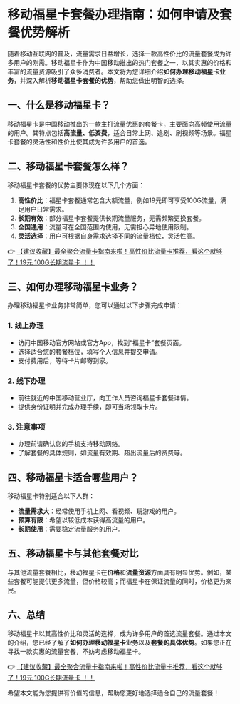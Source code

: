 # 移动福星卡套餐办理指南：如何申请及套餐优势解析

随着移动互联网的普及，流量需求日益增长，选择一款高性价比的流量套餐成为许多用户的刚需。移动福星卡作为中国移动推出的热门套餐之一，以其实惠的价格和丰富的流量资源吸引了众多消费者。本文将为您详细介绍**如何办理移动福星卡业务**，并深入解析**移动福星卡套餐的优势**，帮助您做出明智的选择。

## 一、什么是移动福星卡？

移动福星卡是中国移动推出的一款主打流量优惠的套餐卡，主要面向高频使用流量的用户。其特点包括**高流量、低资费**，适合日常上网、追剧、刷视频等场景。福星卡套餐的灵活性和性价比使其成为许多用户的首选。

## 二、移动福星卡套餐怎么样？

移动福星卡套餐的优势主要体现在以下几个方面：

1. **高性价比**：福星卡套餐通常包含大额流量，例如19元即可享受100G流量，满足用户日常需求。
2. **长期有效**：部分福星卡套餐提供长期流量服务，无需频繁更换套餐。
3. **全国通用**：流量可在全国范围内使用，无需担心异地使用限制。
4. **灵活选择**：用户可根据自身需求选择不同的流量档位，灵活性高。

👉 [【建议收藏】最全聚合流量卡指南来啦！高性价比流量卡推荐，看这个就够了！19元 100G长期流量卡 ！！](https://bit.ly/Liuliangka)

## 三、如何办理移动福星卡业务？

办理移动福星卡业务非常简单，您可以通过以下步骤完成申请：

### 1. 线上办理
- 访问中国移动官方网站或官方App，找到“福星卡”套餐页面。
- 选择适合您的套餐档位，填写个人信息并提交申请。
- 支付费用后，等待卡片邮寄到家。

### 2. 线下办理
- 前往就近的中国移动营业厅，向工作人员咨询福星卡套餐详情。
- 提供身份证明并完成办理手续，即可当场领取卡片。

### 3. 注意事项
- 办理前请确认您的手机支持移动网络。
- 了解套餐的具体规则，如流量有效期、超出流量后的资费等。

## 四、移动福星卡适合哪些用户？

移动福星卡特别适合以下人群：
- **流量需求大**：经常使用手机上网、看视频、玩游戏的用户。
- **预算有限**：希望以较低成本获得高流量的用户。
- **长期使用**：需要稳定流量服务的用户。

## 五、移动福星卡与其他套餐对比

与其他流量套餐相比，移动福星卡在**价格**和**流量资源**方面具有明显优势。例如，某些套餐可能提供更多流量，但价格较高；而福星卡在保证流量的同时，价格更为亲民。

## 六、总结

移动福星卡以其高性价比和灵活的选择，成为许多用户的首选流量套餐。通过本文的介绍，您已经了解了**如何办理移动福星卡业务**以及**套餐的具体优势**。如果您正在寻找一款实惠的流量套餐，不妨考虑移动福星卡。

👉 [【建议收藏】最全聚合流量卡指南来啦！高性价比流量卡推荐，看这个就够了！19元 100G长期流量卡 ！！](https://bit.ly/Liuliangka)

希望本文能为您提供有价值的信息，帮助您更好地选择适合自己的流量套餐！